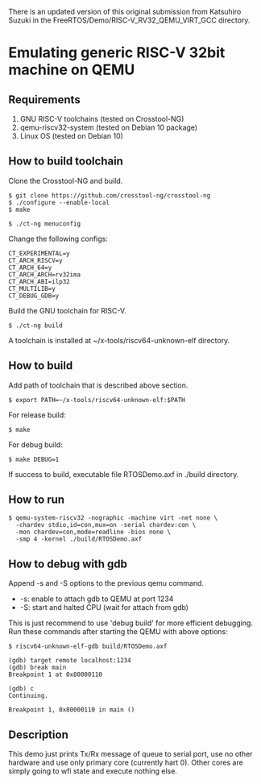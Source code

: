 There is an updated version of this original submission from Katsuhiro Suzuki
in the FreeRTOS/Demo/RISC-V_RV32_QEMU_VIRT_GCC directory.

# Emulating generic RISC-V 32bit machine on QEMU

## Requirements

1. GNU RISC-V toolchains (tested on Crosstool-NG)
1. qemu-riscv32-system (tested on Debian 10 package)
1. Linux OS (tested on Debian 10)


## How to build toolchain

Clone the Crosstool-NG and build.

```
$ git clone https://github.com/crosstool-ng/crosstool-ng
$ ./configure --enable-local
$ make

$ ./ct-ng menuconfig
```

Change the following configs:

```
CT_EXPERIMENTAL=y
CT_ARCH_RISCV=y
CT_ARCH_64=y
CT_ARCH_ARCH=rv32ima
CT_ARCH_ABI=ilp32
CT_MULTILIB=y
CT_DEBUG_GDB=y
```

Build the GNU toolchain for RISC-V.

```
$ ./ct-ng build
```

A toolchain is installed at ~/x-tools/riscv64-unknown-elf directory.


## How to build

Add path of toolchain that is described above section.

```
$ export PATH=~/x-tools/riscv64-unknown-elf:$PATH
```

For release build:

```
$ make
```

For debug build:

```
$ make DEBUG=1
```

If success to build, executable file RTOSDemo.axf in ./build directory.


## How to run

```
$ qemu-system-riscv32 -nographic -machine virt -net none \
  -chardev stdio,id=con,mux=on -serial chardev:con \
  -mon chardev=con,mode=readline -bios none \
  -smp 4 -kernel ./build/RTOSDemo.axf
```


## How to debug with gdb

Append -s and -S options to the previous qemu command.

- -s: enable to attach gdb to QEMU at port 1234
- -S: start and halted CPU (wait for attach from gdb)

This is just recommend to use 'debug build' for more efficient debugging.
Run these commands after starting the QEMU with above options:

```
$ riscv64-unknown-elf-gdb build/RTOSDemo.axf

(gdb) target remote localhost:1234
(gdb) break main
Breakpoint 1 at 0x80000110

(gdb) c
Continuing.

Breakpoint 1, 0x80000110 in main ()
```


## Description

This demo just prints Tx/Rx message of queue to serial port, use no
other hardware and use only primary core (currently hart 0).
Other cores are simply going to wfi state and execute nothing else.
